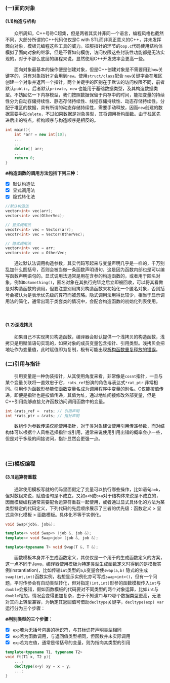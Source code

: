 ### (一)面向对象

#### (1.1)构造与析构

　　众所周知，C++号称C超集，但是两者其实并非同一个语言，编程风格也截然不同，大部分所谓的C++代码仅仅是C with STL而非真正意义的C++，并未发挥面向对象，模板元编程这些工具的威力。征服指针的环节的`oop.c`代码使用结构体模拟了面向对象的继承，但是不管如何模仿，访问权限这些封装性功能都是无法实现的，对于不那么底层的编程来说，显然使用C++开发效率会更高一些。

　　面向对象最基本的操作便是创建对象，但是C++创建对象是不需要用到`new`关键字的，只有对象指针才会用到`new`。使用`struct/class`配合 `new`关键字会在堆区创建一个对象并返回一个指针，两个关键字的区别在于默认的访问权限不同，前者默认`public`，后者默认`private`，`new` 也能用于基础数据类型，及其构造数据类型。不妨回忆一下内存模型，我们按照数据保留于内存中的时间，能把变量的持续性分为自动存储持续性、静态存储持续性、线程存储持续性、动态存储持续性。分配于堆区的数据，具有所谓的动态存储持续性，需要手动释放，因而`new`创建的数据需要手动`delete`，不过如果数据是对象类型，其将调用析构函数。由于栈区先进后出的特点，析构顺序与构造顺序是相反的。

```c++
int main(){
    int *arr = new int[10];
    ...
	...
    delete[] arr;
    ...
    return 0;
}
```

**:fire:构造函数的调用方法包括下列三种：**

- [x] 默认构造法
- [x] 显式调用法
- [x] 隐式转化法

``` c++
//默认构造法
vector<int> vec(arr);
vector<int> vec(OtherVec);

// 显式调用法
vecotr<int> vec = Vector(arr); 
vecotr<int> vec = Vector(OtherVec);

// 隐式调用法
vector<int> vec = arr;
vector<int> vec = OtherVec;
```

　　通过默认法调用构造参数，其实代码写起来与变量声明几乎是一样的，千万别乱加什么圆括号，否则会被当做一条函数声明语句，这是因为函数内部也是可以编写函数声明语句的。显式调用法通常是用在含参的构造函数的，或者用于匿名对象，例如`DoSomething()`，匿名对象在其执行完毕之后立即被回收，可以将其看做是对构造函数的调用，但要注意别用拷贝构造函数来初始化一个匿名对象，否则括号会被认为是表示优先级的算符而被忽略。隐式调用法用得比较少，相当于显示调用法的简化，通常出现于类套类的情况中，会配合构造函数的初始化列表使用。

　

#### (1.2)深浅拷贝

　　如果自己不实现拷贝构造函数，编译器会默认提供一个浅拷贝的构造函数，浅拷贝是用赋值语句实现的，如果对象的成员变量包含指针、引用类型。浅拷贝会把地址作为变量值，此时赋值即为复制，极有可能出现[析构函数重复释放的错误](https://www.bilibili.com/video/BV1et411b73Z?p=110)。



### (二)引用与指针

　　引用变量是一种伪装指针，从其使用角度来看，非常像是`cosnt`指针，一旦与某个变量关联将一直效忠于它，`rats_ref`扮演的角色与表达式`*rat_ptr` 非常相同。引用作为函数形参能使函数变量名成为调用程序中变量的别名。C仅能按值传递，即便是指针也是按值传递，其值为址，通过地址间接修改外部变量，但是C++引用能够直接允许函数访问调用函数中的变量。

```c++
int &rats_ref =  rats; // 引用声明
int *rats_ptr = &rats; // 指针声明
```

　　数组作为参数传递仅能使用指针，对于类对象建议使用引用传递参数，而对结构体可以根据个人风格选择指针或引用，通常来说使用引用出错的概率会小一些，但是对于多级的间接访问，指针显然会更强一点。



　

### (三)模板编程

#### (3.1)运算符重载

　　通常使用模板写就的代码里面假定了变量可以执行哪些操作，比如语句`a=b`，但对数组来说，赋值语句是不成立，又如`a<b`或`b>a`对于结构体来说是不成立的，因而模板编程通常需要配合运算符重载一起使用，或者通过显式具体化的方法为某类型特定的代码定义，下列代码的先后顺序展示了三者的优先级：函数定义 > 显式具体化模板 > 函数模板。具体化不等于实例化。

```c++
void Swap(job&, job&);

template<> void Swap<> (job &, job &);
template<> void Swap<job> (job &, job &);

template<typename T> void Swap(T &, T &);
```

　　函数模板本身并不生成函数定义，其仅仅是一个用于的生成函数定义的方案，这一点不同于Java，编译器使用模板为特定类型生成函数定义时得到的是模板实例(instantiation)，比如传输`int`类型的`a`,`b`变量会使`swap(a,b)` 隐式的生成`swap(int,int)`函数实例，若想显示实例化亦可写成`swap<int>()`，但有一个问题，平时传参会有自动类型转化，但对指定`(int,int)`形参的函数模板传入`int`与`double`会报错，假如函数模板的代码要对不同类型的两个对象运算，比如`int`与`double`相加，情况会变得更加复杂，由于不知道`T1`与`T2`哪个数据类型更高，无法对其向上转型兼容，为确定其返回值可借助`decltype`关键字，`decltype(exp) var`运行分为三个步骤：

**:fire:判别类型的三个步骤：**

- [x] `exp`若为无括号包裹的标识符，与其标识符声明类型相同
- [x] `exp`若为函数调用，与返回值类型相同，但函数并未实际调用
- [x] `exp`若为左值，通常是带括号的变量，则为指向其类型的引用

```c++
template<typename T1, typename T2>
void ft(T1 x, T2 y){
    ...;
    decltype(x+y) xy = x + y;
    ...;
}
```





